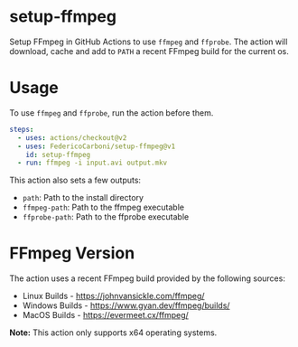 # setup-ffmpeg
Setup FFmpeg in GitHub Actions to use `ffmpeg` and `ffprobe`. The action will download, cache and
add to `PATH` a recent FFmpeg build for the current os.

# Usage
To use `ffmpeg` and `ffprobe`, run the action before them.

```yml
steps:
  - uses: actions/checkout@v2
  - uses: FedericoCarboni/setup-ffmpeg@v1
    id: setup-ffmpeg
  - run: ffmpeg -i input.avi output.mkv
```

This action also sets a few outputs:
 - `path`: Path to the install directory
 - `ffmpeg-path`: Path to the ffmpeg executable
 - `ffprobe-path`: Path to the ffprobe executable

# FFmpeg Version
The action uses a recent FFmpeg build provided by the following sources:
 - Linux Builds - https://johnvansickle.com/ffmpeg/
 - Windows Builds - https://www.gyan.dev/ffmpeg/builds/
 - MacOS Builds - https://evermeet.cx/ffmpeg/

**Note:** This action only supports x64 operating systems.
